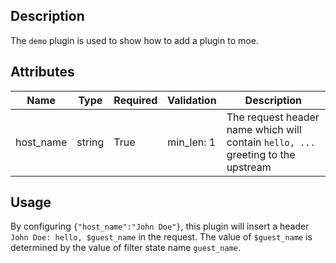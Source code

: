 ## Description

The `demo` plugin is used to show how to add a plugin to moe.

## Attributes

| Name           | Type   | Required | Validation | Description                                                                        |
| -------------- | ------ | -------- | ---------- | ---------------------------------------------------------------------------------- |
| host_name      | string | True     |  min_len: 1|  The request header name which will contain `hello, ...` greeting to the upstream   |

## Usage

By configuring `{"host_name":"John Doe"}`, this plugin will insert a header `John Doe: hello, $guest_name` in the request. The value of `$guest_name` is determined by the value of filter state name `guest_name`.
